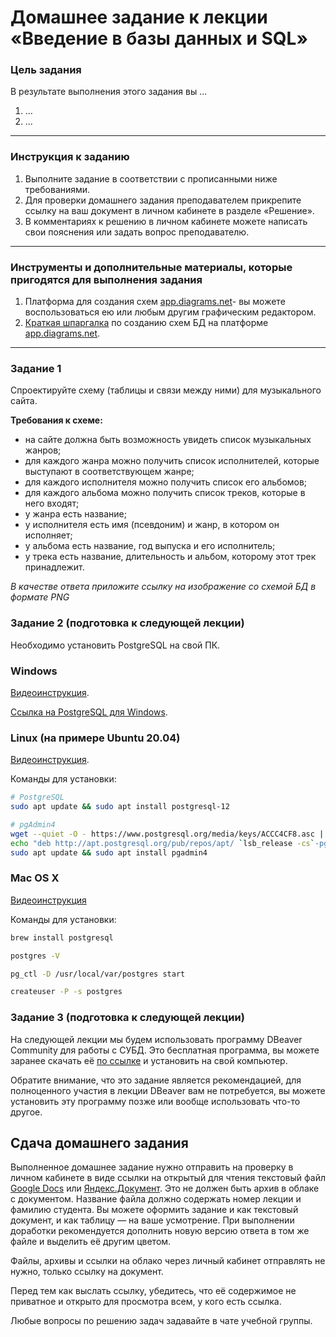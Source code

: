 # Домашнее задание к лекции «Введение в базы данных и SQL»

### Цель задания

В результате выполнения этого задания вы ... 


1. ...
2. ...


------


### Инструкция к заданию

1. Выполните задание в соответствии с прописанными ниже требованиями.
2. Для проверки домашнего задания преподавателем прикрепите ссылку на ваш документ в личном кабинете в разделе «Решение».
3. В комментариях к решению в личном кабинете можете написать свои пояснения или задать вопрос преподавателю.


------

### Инструменты и дополнительные материалы, которые пригодятся для выполнения задания

1. Платформа для создания схем [app.diagrams.net](https://app.diagrams.net/)- вы можете воспользоваться ею или любым другим графическим редактором.
2. [Краткая шпаргалка](https://docs.google.com/document/d/1KUagjHQQHIQYS2-qI0lgiV2wNxKdi00Q_Xw0nK7t3PA/edit?usp=sharing) по созданию схем БД на платформе [app.diagrams.net](https://app.diagrams.net/).

------

### Задание 1 

Спроектируйте схему (таблицы и связи между ними) для музыкального сайта.

**Требования к схеме:**

- на сайте должна быть возможность увидеть список музыкальных жанров;
- для каждого жанра можно получить список исполнителей, которые выступают в соответствующем жанре;
- для каждого исполнителя можно получить список его альбомов;
- для каждого альбома можно получить список треков, которые в него входят;
- у жанра есть название;
- у исполнителя есть имя (псевдоним) и жанр, в котором он исполняет;
- у альбома есть название, год выпуска и его исполнитель;
- у трека есть название, длительность и альбом, которому этот трек принадлежит.

 *В качестве ответа приложите ссылку на изображение со схемой БД в формате PNG*

### Задание 2 (подготовка к следующей лекции)

Необходимо установить PostgreSQL на свой ПК.

### Windows

[Видеоинструкция](https://embed.new.video/uyjUq9B3qYo6BbbkzG71Ny).

[Ссылка на PostgreSQL для Windows](https://www.enterprisedb.com/downloads/postgres-postgresql-downloads).

### Linux (на примере Ubuntu 20.04)

[Видеоинструкция](https://embed.new.video/cRQW4Z2YnxZUxzKRLWwnPF).

Команды для установки:

```bash
# PostgreSQL
sudo apt update && sudo apt install postgresql-12

# pgAdmin4
wget --quiet -O - https://www.postgresql.org/media/keys/ACCC4CF8.asc | sudo apt-key add -
echo "deb http://apt.postgresql.org/pub/repos/apt/ `lsb_release -cs`-pgdg main" |sudo tee  /etc/apt/sources.list.d/pgdg.list
sudo apt update && sudo apt install pgadmin4
```

### Mac OS X

[Видеоинструкция](https://clck.ru/32zuuG)

Команды для установки:

```bash
brew install postgresql

postgres -V

pg_ctl -D /usr/local/var/postgres start

createuser -P -s postgres
```

### Задание 3 (подготовка к следующей лекции)

На следующей лекции мы будем использовать программу DBeaver Community для работы с СУБД. Это бесплатная программа, вы можете заранее скачать её [по ссылке](https://dbeaver.io/download/) и установить на свой компьютер.

Обратите внимание, что это задание является рекомендацией, для полноценного участия в лекции DBeaver вам не потребуется, вы можете установить эту программу позже или вообще использовать что-то другое.

## Сдача домашнего задания

Выполненное домашнее задание нужно отправить на проверку в личном кабинете в виде ссылки на открытый для чтения текстовый файл [Google Docs](https://docs.google.com/document) или [Яндекс.Документ](https://docs.yandex.ru/). Это не должен быть архив в облаке с документом. Название файла должно содержать номер лекции и фамилию студента. 
Вы можете оформить задание и как текстовый документ, и как таблицу — на ваше усмотрение.
При выполнении доработки рекомендуется дополнить новую версию ответа в том же файле и выделить её другим цветом.

Файлы, архивы и ссылки на облако через личный кабинет отправлять не нужно, только ссылку на документ. 

Перед тем как выслать ссылку, убедитесь, что её содержимое не приватное и открыто для просмотра всем, у кого есть ссылка.

Любые вопросы по решению задач задавайте в чате учебной группы.




